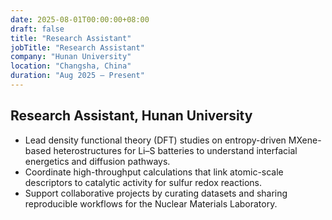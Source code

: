 ```yaml
---
date: 2025-08-01T00:00:00+08:00
draft: false
title: "Research Assistant"
jobTitle: "Research Assistant"
company: "Hunan University"
location: "Changsha, China"
duration: "Aug 2025 – Present"
---
```

## Research Assistant, Hunan University

- Lead density functional theory (DFT) studies on entropy-driven MXene-based heterostructures for Li–S batteries to understand interfacial energetics and diffusion pathways.
- Coordinate high-throughput calculations that link atomic-scale descriptors to catalytic activity for sulfur redox reactions.
- Support collaborative projects by curating datasets and sharing reproducible workflows for the Nuclear Materials Laboratory.
